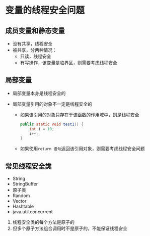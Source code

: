 # 变量的线程安全问题



## 成员变量和静态变量

+ 没有共享，线程安全
+ 被共享，分两种情况：
  + 只读，线程安全
  + 有写操作，该变量是临界区，则需要考虑线程安全



## 局部变量

+ 局部变量本身是线程安全的

+ 局部变量引用的对象不一定是线程安全的

  + 如果该引用的对象只存在于该函数的作用域中，则是线程安全

    ```java
    public static void test1() {
        int i = 10;
        i++;
    }
    ```

    

  + 如果使用`return 语句`返回该引用对象，则需要考虑线程安全问题



## 常见线程安全类

+ String
+ StringBuffer
+ 原子类
+ Random
+ Vector
+ Hashtable
+ java.util.concurrent



1. 线程安全类的每个方法是原子的
2. 但多个原子方法组合调用时不是原子的，不能保证线程安全